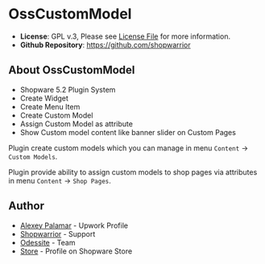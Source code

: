 # OssCustomModel
- **License**: GPL v.3, Please see [License File](LICENSE) for more information.
- **Github Repository**: <https://github.com/shopwarrior>

## About OssCustomModel
- Shopware 5.2 Plugin System
- Create Widget
- Create Menu Item
- Create Custom Model
- Assign Custom Model as attribute
- Show Custom model content like banner slider on Custom Pages

Plugin create custom models which you can manage in menu `Content`  ->  `Custom Models`.

Plugin provide ability to assign custom models to shop pages via attributes in menu `Content`  ->  `Shop Pages`.


## Author

* [Alexey Palamar](https://www.upwork.com/o/profiles/users/_~01892f92fc00da0f42/) - Upwork Profile
* [Shopwarrior](http://shopwarrior.net/) - Support
* [Odessite](http://odessite.com.ua/) - Team
* [Store](http://store.shopware.com/odessite.html) - Profile on Shopware Store